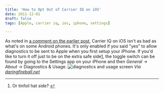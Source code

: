```yaml
---
title: 'How to Opt Out of Carrier IQ on iOS'
date: 2011-12-01
draft: false
tags: [Apple, carrier iq, ios, iphone, settings]

---
```


As noted in [a comment on the earlier post](https://chrisenns.com/2011/11/30/the-freedom-of-android/#IDComment230803447), Carrier IQ on iOS isn't as bad as what's on some Android phones. It's only enabled if you said "yes" to allow diagnostics to be sent to Apple when you first setup your iPhone. If you'd like to turn it off just to be on the extra safe side[1](#fn-19848:1), the toggle switch can be found by going to the Settings app on your iPhone and then _General_ -> _About_ -> Diagnostics & Usage. ![diagnostics and usage screen](https://chrisenns.com/wp-content/uploads/2011/12/diagnostics-and-usage-466x700.png "diagnostics and usage") _Via [daringfireball.net](http://daringfireball.net/linked/2011/12/01/carrier-iq-ios)_

* * *

1.  Or tinfoil hat side? [↩](#fnref-19848:1)
